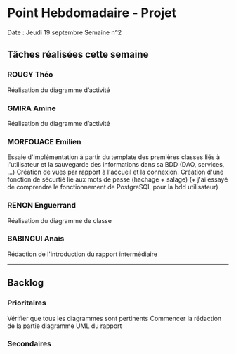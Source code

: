 # Point Hebdomadaire - Projet

Date : Jeudi 19 septembre
Semaine n°2

## Tâches réalisées cette semaine

### ROUGY Théo
Réalisation du diagramme d’activité

### GMIRA Amine
Réalisation du diagramme d’activité

### MORFOUACE Emilien
Essaie d'implémentation à partir du template des premières classes liés à l'utilisateur et la sauvegarde des informations dans sa BDD (DAO, services, ...) 
Création de vues par rapport à l'accueil et la connexion. 
Création d'une fonction de sécurtié lié aux mots de passe (hachage + salage) 
(+ j'ai essayé de comprendre le fonctionnement de PostgreSQL pour la bdd utilisateur)

### RENON Enguerrand
Réalisation du diagramme de classe

### BABINGUI Anaïs
Rédaction de l'introduction du rapport intermédiaire

---

## Backlog

### Prioritaires
Vérifier que tous les diagrammes sont pertinents
Commencer la rédaction de la partie diagramme UML du rapport

### Secondaires
